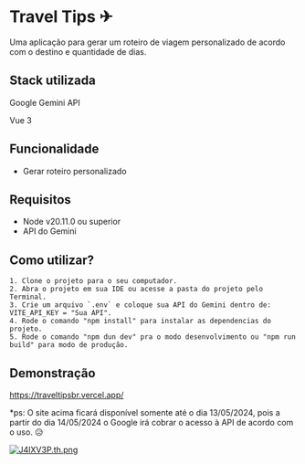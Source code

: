 
# Travel Tips ✈

Uma aplicação para gerar um roteiro de viagem personalizado de acordo com o destino e quantidade de dias.

## Stack utilizada

Google Gemini API

Vue 3

## Funcionalidade

- Gerar roteiro personalizado


## Requisitos

- Node v20.11.0 ou superior
- API do Gemini

## Como utilizar?

```
1. Clone o projeto para o seu computador.
2. Abra o projeto em sua IDE ou acesse a pasta do projeto pelo Terminal.
3. Crie um arquivo `.env` e coloque sua API do Gemini dentro de: VITE_API_KEY = "Sua API".
4. Rode o comando "npm install" para instalar as dependencias do projeto.
5. Rode o comando "npm dun dev" pra o modo desenvolvimento ou "npm run build" para modo de produção.
```
## Demonstração

https://traveltipsbr.vercel.app/

*ps: O site acima ficará disponível somente até o dia 13/05/2024, pois a partir do dia 14/05/2024 o Google irá cobrar o acesso à API de acordo com o uso. 😥

[![J4IXV3P.th.png](https://iili.io/J4IXV3P.th.png)](https://freeimage.host/i/J4IXV3P)
